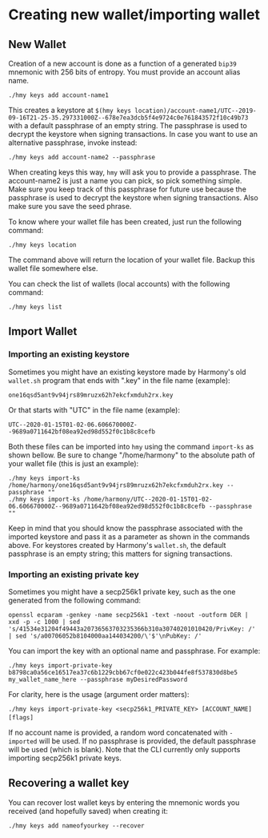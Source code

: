 # Creating new wallet/importing wallet

## New Wallet

Creation of a new account is done as a function of a generated `bip39` mnemonic with 256 bits of entropy. You must provide an account alias name.

```text
./hmy keys add account-name1
```

This creates a keystore at `$(hmy keys location)/account-name1/UTC--2019-09-16T21-25-35.297331000Z--678e7ea3dcb5f4e9724c0e761843572f10c49b73` with a default passphrase of an empty string. The passphrase is used to decrypt the keystore when signing transactions. In case you want to use an alternative passphrase, invoke instead:

```text
./hmy keys add account-name2 --passphrase
```

When creating keys this way, `hmy` will ask you to provide a passphrase.‌ The account-name2 is just a name you can pick, so pick something simple.  
Make sure you keep track of this passphrase for future use because the passphrase is used to decrypt the keystore when signing transactions. Also make sure you save the seed phrase.

To know where your wallet file has been created, just run the following command:

```text
./hmy keys location
```

The command above will return the location of your wallet file. Backup this wallet file somewhere else.‌

You can check the list of wallets \(local accounts\) with the following command:

```text
./hmy keys list
```

## Import Wallet

### Importing an existing keystore <a id="importing-an-existing-keystore"></a>

‌Sometimes you might have an existing keystore made by Harmony's old `wallet.sh` program that ends with ".key" in the file name \(example\):

 `one16qsd5ant9v94jrs89mruzx62h7ekcfxmduh2rx.key` 

Or that starts with "UTC" in the file name \(example\):

`UTC--2020-01-15T01-02-06.606670000Z--9689a0711642bf08ea92ed98d552f0c1b8c8cefb`

Both these files can be imported into `hmy` using the command `import-ks` as shown bellow. Be sure to change "/home/harmony" to the absolute path of your wallet file \(this is just an example\):

```text
./hmy keys import-ks /home/harmony/one16qsd5ant9v94jrs89mruzx62h7ekcfxmduh2rx.key --passphrase ""
./hmy keys import-ks /home/harmony/UTC--2020-01-15T01-02-06.606670000Z--9689a0711642bf08ea92ed98d552f0c1b8c8cefb --passphrase ""
```

‌Keep in mind that you should know the passphrase associated with the imported keystore and pass it as a parameter as shown in the commands above. For keystores created by Harmony's `wallet.sh`, the default passphrase is an empty string; this matters for signing transactions.‌

### Importing an existing private key <a id="importing-an-existing-private-key"></a>

Sometimes you might have a secp256k1 private key, such as the one generated from the following command:

```text
openssl ecparam -genkey -name secp256k1 -text -noout -outform DER | xxd -p -c 1000 | sed 's/41534e31204f49443a20736563703235366b310a30740201010420/PrivKey: /' | sed 's/a00706052b8104000aa144034200/\'$'\nPubKey: /'
```

You can import the key with an optional name and passphrase. For example:

```text
./hmy keys import-private-key b8798ca0a56ce16517ea37c6b1229cbb67cf0e022c423b044fe8f537830d8be5 my_wallet_name_here --passphrase myDesiredPassword
```

For clarity, here is the usage \(argument order matters\): 

`./hmy keys import-private-key <secp256k1_PRIVATE_KEY> [ACCOUNT_NAME] [flags]`‌

If no account name is provided, a random word concatenated with `-imported` will be used. If no passphrase is provided, the default passphrase will be used \(which is blank\). Note that the CLI currently only supports importing secp256k1 private keys.

## Recovering a wallet key

You can recover lost wallet keys by entering the mnemonic words you received \(and hopefully saved\) when creating it:

```text
./hmy keys add nameofyourkey --recover
```

